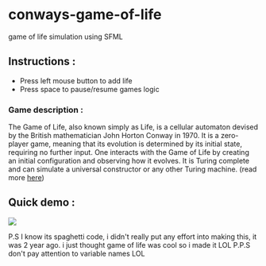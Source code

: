 # conways-game-of-life 
game of life simulation using SFML

 ## Instructions : 
- Press left mouse button to add life
- Press space to pause/resume games logic

### Game description : 
The Game of Life, also known simply as Life, is a cellular automaton devised by the British mathematician John Horton Conway in 1970. It is a zero-player game, meaning that its evolution is determined by its initial state, requiring no further input. One interacts with the Game of Life by creating an initial configuration and observing how it evolves. It is Turing complete and can simulate a universal constructor or any other Turing machine. (read more [here](https://en.wikipedia.org/wiki/Conway%27s_Game_of_Life))

## Quick demo : 
![](https://imgur.com/Yat0MpS.gif)


P.S I know its spaghetti code, i didn't really put any effort into making this, it was 2 year ago. i just thought game of life was cool so i made it LOL
P.P.S don't pay attention to variable names LOL
